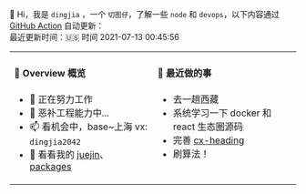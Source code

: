 👋 Hi，我是 `dingjia` ，一个 `切图仔`，了解一些 `node` 和 `devops`，以下内容通过 [GitHub Action](https://github.com/dingjiamughal/dingjiamughal/actions) 自动更新：<br>
最近更新时间：🇺🇸 时间 2021-07-13 00:45:56

<table>
<tr>
<td valign="top" width="50%">

#### 📜 Overview 概览

<!-- overview starts -->

-   🔭 正在努力工作 
-   🤔 恶补工程能力中... 
-   📫 看机会中，base~上海 vx: `dingjia2042` 
-   💬 看看我的 [juejin](https://juejin.cn/user/993614241205592/posts)、[packages](https://www.npmjs.com/settings/djmughal/packages) 
<!-- overview ends -->

<img width="500" height="1">

</td>
<td valign="top" width="50%">

#### 📘 最近做的事

<!-- blog starts -->

-   去一趟西藏 
-   系统学习一下 docker 和 react 生态圈源码 
-   完善 [cx-heading](https://www.npmjs.com/settings/cx-heading/packages) 
-   刷算法！ 
<!-- blog ends -->

<img width="500" height="1">

</td>
</tr>
</table>
